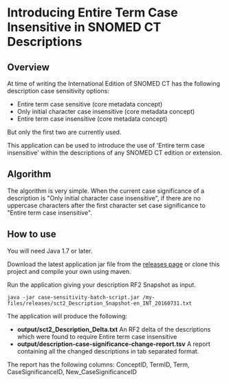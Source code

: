 # Introducing Entire Term Case Insensitive in SNOMED CT Descriptions

## Overview
At time of writing the International Edition of SNOMED CT has the following description case sensitivity options:
* Entire term case sensitive (core metadata concept)
* Only initial character case insensitive (core metadata concept)
* Entire term case insensitive (core metadata concept)

But only the first two are currently used.

This application can be used to introduce the use of 'Entire term case insensitive' within the descriptions of any SNOMED CT edition or extension.

## Algorithm
The algorithm is very simple. When the current case significance of a description is "Only initial character case insensitive", if there are no uppercase characters after the first character set case significance to "Entire term case insensitive".

## How to use
You will need Java 1.7 or later.

Download the latest application jar file from the [releases page](https://github.com/IHTSDO/introduce-entire-term-case-insensitive/releases) or clone this project and compile your own using maven.

Run the application giving your description RF2 Snapshot as input.
```
java -jar case-sensitivity-batch-script.jar /my-files/releases/sct2_Description_Snapshot-en_INT_20160731.txt
```

The application will produce the following: 
* **output/sct2_Description_Delta.txt** An RF2 delta of the descriptions which were found to require Entire term case insensitive
* **output/description-case-significance-change-report.tsv** A report containing all the changed descriptions in tab separated format.

The report has the following columns: ConceptID, TermID, Term, CaseSignificanceID, New_CaseSignificanceID

